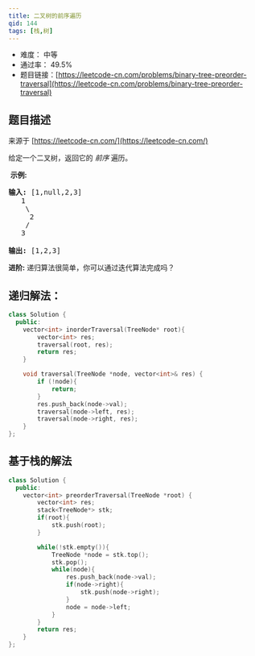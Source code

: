 ```yaml
---
title: 二叉树的前序遍历
qid: 144
tags: [栈,树]
---
```



- 难度： 中等
- 通过率： 49.5%
- 题目链接：[https://leetcode-cn.com/problems/binary-tree-preorder-traversal](https://leetcode-cn.com/problems/binary-tree-preorder-traversal)


## 题目描述

来源于 [https://leetcode-cn.com/](https://leetcode-cn.com/)

<p>给定一个二叉树，返回它的&nbsp;<em>前序&nbsp;</em>遍历。</p>

<p>&nbsp;<strong>示例:</strong></p>

<pre><strong>输入:</strong> [1,null,2,3]  
   1
    \
     2
    /
   3 

<strong>输出:</strong> [1,2,3]
</pre>

<p><strong>进阶:</strong>&nbsp;递归算法很简单，你可以通过迭代算法完成吗？</p>


## 递归解法：

```c++
class Solution {
  public:
    vector<int> inorderTraversal(TreeNode* root){
        vector<int> res;
        traversal(root, res);
        return res;
    }

    void traversal(TreeNode *node, vector<int>& res) {
        if (!node){
            return;
        }
        res.push_back(node->val);
        traversal(node->left, res);
        traversal(node->right, res);
    }
};
```

## 基于栈的解法

```cpp
class Solution {
  public:
    vector<int> preorderTraversal(TreeNode *root) {
        vector<int> res;
        stack<TreeNode*> stk;
        if(root){
            stk.push(root);
        }

        while(!stk.empty()){
            TreeNode *node = stk.top();
            stk.pop();
            while(node){
                res.push_back(node->val);
                if(node->right){
                    stk.push(node->right);
                }
                node = node->left;
            }
        }
        return res;
    }
};
```